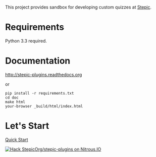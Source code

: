 This project provides sandbox for developing custom quizzes at [Stepic](http://stepic.org).


Requirements
===

Python 3.3 required.

Documentation
===

http://stepic-plugins.readthedocs.org

or

```
pip install -r requirements.txt
cd doc
make html
your-browser _build/html/index.html
```

Let's Start
===

[Quick Start](http://stepic-plugins.readthedocs.org/en/latest/for_impatient.html)



[![Hack StepicOrg/stepic-plugins on Nitrous.IO](https://d3o0mnbgv6k92a.cloudfront.net/assets/hack-s-v1-7475db0cf93fe5d1e29420c928ebc614.png)](https://www.nitrous.io/hack_button?source=embed&runtime=django&repo=StepicOrg%2Fstepic-plugins&file_to_open=stepic_plugins%2Fquizzes%2Fsimple_choice%2F__init__.py)